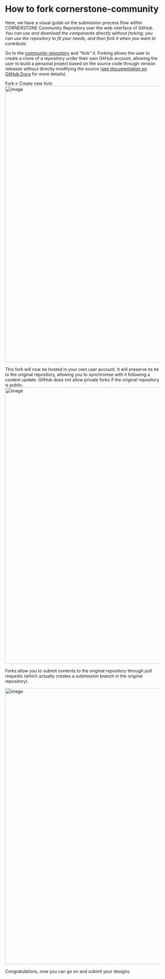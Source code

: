 # How to fork cornerstone-community

Here, we have a visual guide on the submission process flow within CORNERSTONE Community Repository over the web interface of GitHub. *You can use and download the components directly without forking; you can use the repository to fit your needs, and then fork it when you want to contribute.*


Go to the [community repository](https://github.com/cornerstone-uos/cornerstone-community) and "fork" it. Forking allows the user to create a clone of a repository under their own GitHub account, allowing the user to build a personal project based on the source code through version releases without directly modifying the source ([see documentation on GitHub Docs](https://docs.github.com/en/pull-requests/collaborating-with-pull-requests/working-with-forks) for more details).

Fork-> Create new fork:
<img src="../_static/Fork_1.png" class="align-center" width="900" alt="image" />

This fork will now be hosted in your own user account. It will preserve its tie to the original repository, allowing you to synchronise with it following a content update. GitHub does not allow private forks if the original repository is public.
<img src="../_static/Fork_2.png" class="align-center" width="900" alt="image" />

Forks allow you to submit contents to the original repository through pull requests (which actually creates a submission branch in the original repository).

<img src="../_static/Fork_3.png" class="align-center" width="900" alt="image" />

Congratulations, now you can go on and submit your designs.

